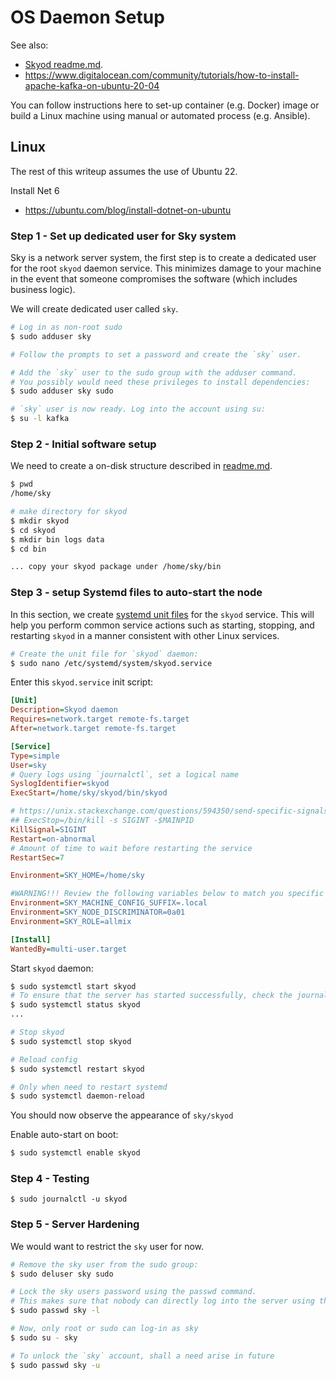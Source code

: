 ﻿# OS Daemon Setup

See also:
- [Skyod readme.md](readme.md).
- https://www.digitalocean.com/community/tutorials/how-to-install-apache-kafka-on-ubuntu-20-04

You can follow instructions here to set-up container (e.g. Docker) image or build a Linux machine using manual or automated process (e.g. Ansible).

## Linux

The rest of this writeup assumes the use of Ubuntu 22. 

Install Net 6
- https://ubuntu.com/blog/install-dotnet-on-ubuntu


### Step 1 - Set up dedicated user for Sky system

Sky is a network server system, the first step is to create a dedicated user for the root `skyod` daemon service.
This minimizes damage to your machine in the event that someone compromises the software (which includes business logic).

We will create dedicated user called `sky`.
```bash
# Log in as non-root sudo
$ sudo adduser sky

# Follow the prompts to set a password and create the `sky` user.

# Add the `sky` user to the sudo group with the adduser command. 
# You possibly would need these privileges to install dependencies:
$ sudo adduser sky sudo

# `sky` user is now ready. Log into the account using su:
$ su -l kafka
```


### Step 2 - Initial software setup

We need to create a on-disk structure described in [readme.md](readme.md).
```bash
$ pwd
/home/sky

# make directory for skyod
$ mkdir skyod
$ cd skyod
$ mkdir bin logs data
$ cd bin

... copy your skyod package under /home/sky/bin
```

### Step 3 - setup Systemd files to auto-start the node
In this section, we create [systemd unit files](https://www.digitalocean.com/community/tutorials/understanding-systemd-units-and-unit-files) for the `skyod` service. This will help you perform 
common service actions such as starting, stopping, and restarting `skyod` in a manner consistent with 
other Linux services.

```bash
# Create the unit file for `skyod` daemon:
$ sudo nano /etc/systemd/system/skyod.service
```

Enter this `skyod.service` init script:
```ini
[Unit]
Description=Skyod daemon
Requires=network.target remote-fs.target
After=network.target remote-fs.target

[Service]
Type=simple
User=sky
# Query logs using `journalctl`, set a logical name
SyslogIdentifier=skyod
ExecStart=/home/sky/skyod/bin/skyod

# https://unix.stackexchange.com/questions/594350/send-specific-signals-to-systemd-for-service-shutdown
## ExecStop=/bin/kill -s SIGINT -$MAINPID
KillSignal=SIGINT
Restart=on-abnormal
# Amount of time to wait before restarting the service                        
RestartSec=7

Environment=SKY_HOME=/home/sky

#WARNING!!! Review the following variables below to match you specific case:
Environment=SKY_MACHINE_CONFIG_SUFFIX=.local
Environment=SKY_NODE_DISCRIMINATOR=0a01
Environment=SKY_ROLE=allmix

[Install]
WantedBy=multi-user.target
```

Start `skyod` daemon:
```bash
$ sudo systemctl start skyod
# To ensure that the server has started successfully, check the journal logs for the `skyod` unit:
$ sudo systemctl status skyod
...

# Stop skyod
$ sudo systemctl stop skyod

# Reload config
$ sudo systemctl restart skyod

# Only when need to restart systemd
$ sudo systemctl daemon-reload
```

You should now observe the appearance of `sky/skyod`


Enable auto-start on boot:
```bash
$ sudo systemctl enable skyod
```


### Step 4 - Testing

```
$ sudo journalctl -u skyod
```


### Step 5 - Server Hardening

We would want to restrict the `sky` user for now.

```bash
# Remove the sky user from the sudo group:
$ sudo deluser sky sudo

# Lock the sky users password using the passwd command. 
# This makes sure that nobody can directly log into the server using this account
$ sudo passwd sky -l

# Now, only root or sudo can log-in as sky
$ sudo su - sky

# To unlock the `sky` account, shall a need arise in future
$ sudo passwd sky -u
```







